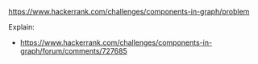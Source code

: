 https://www.hackerrank.com/challenges/components-in-graph/problem

Explain:

- https://www.hackerrank.com/challenges/components-in-graph/forum/comments/727685
